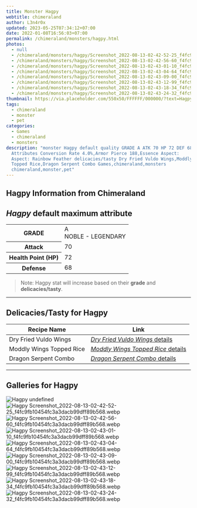 ```yaml
---
title: Monster Hagpy
webtitle: chimeraland
author: L3n4r0x
updated: 2023-05-25T07:34:12+07:00
date: 2022-01-08T16:56:03+07:00
permalink: /chimeraland/monsters/hagpy.html
photos:
  - null
  - /chimeraland/monsters/hagpy/Screenshot_2022-08-13-02-42-52-25_f4fc9fb10454fc3a3dacb99dff89b568.webp
  - /chimeraland/monsters/hagpy/Screenshot_2022-08-13-02-42-56-60_f4fc9fb10454fc3a3dacb99dff89b568.webp
  - /chimeraland/monsters/hagpy/Screenshot_2022-08-13-02-43-01-10_f4fc9fb10454fc3a3dacb99dff89b568.webp
  - /chimeraland/monsters/hagpy/Screenshot_2022-08-13-02-43-04-64_f4fc9fb10454fc3a3dacb99dff89b568.webp
  - /chimeraland/monsters/hagpy/Screenshot_2022-08-13-02-43-09-00_f4fc9fb10454fc3a3dacb99dff89b568.webp
  - /chimeraland/monsters/hagpy/Screenshot_2022-08-13-02-43-12-99_f4fc9fb10454fc3a3dacb99dff89b568.webp
  - /chimeraland/monsters/hagpy/Screenshot_2022-08-13-02-43-18-34_f4fc9fb10454fc3a3dacb99dff89b568.webp
  - /chimeraland/monsters/hagpy/Screenshot_2022-08-13-02-43-24-32_f4fc9fb10454fc3a3dacb99dff89b568.webp
thumbnail: https://via.placeholder.com/550x50/FFFFFF/000000/?text=Hagpy
tags:
  - chimeraland
  - monster
  - pet
categories:
  - Games
  - chimeraland
  - monsters
description: "monster Hagpy default quality GRADE A ATK 70 HP 72 DEF 68
  Attributes Conversion Rate 4.0%,Armor Pierce 188,Essence Aspect:
  Aspect: Rainbow Feather delicacies/tasty Dry Fried Vuldo Wings,Moddly Wings
  Topped Rice,Dragon Serpent Combo Games,chimeraland,monsters
  chimeraland,monster,pet"
---
```


<link
  rel="stylesheet"
  href="https://rawcdn.githack.com/dimaslanjaka/Web-Manajemen/870a349/css/bootstrap-5-3-0-alpha3-wrapper.css"
/>
<section id="bootstrap-wrapper">
  <h2>Hagpy Information from Chimeraland</h2>
  <h2 id="attribute"><i>Hagpy</i> default maximum attribute</h2>
  <div class="row">
    <div class="col mb-2">
      <div class="card bg-dark text-light">
        <div class="card-body">
          <table>
            <tr>
              <th>GRADE</th>
              <td>
                A <br /><span class="text-warning">NOBLE - LEGENDARY</span>
              </td>
            </tr>
            <tr>
              <th>Attack</th>
              <td>70</td>
            </tr>
            <tr>
              <th>Health Point (HP)</th>
              <td>72</td>
            </tr>
            <tr>
              <th>Defense</th>
              <td>68</td>
            </tr>
          </table>
        </div>
      </div>
    </div>
  </div>
  <blockquote>
    Note: Hagpy stat will increase based on their <b>grade</b> and
    <b>delicacies/tasty</b>.
  </blockquote>
  <hr />
  <h2 id="delicacies">Delicacies/Tasty for Hagpy</h2>
  <div class="card">
    <div class="card-body">
      <div class="table-responsive">
        <table class="table table-striped table-dark">
          <thead>
            <tr>
              <th>Recipe Name</th>
              <th>Link</th>
            </tr>
          </thead>
          <tbody>
            <tr>
              <td>Dry Fried Vuldo Wings</td>
              <td>
                <a
                  href="#"
                  class="text-primary"
                  title="Click here to view recipe Dry Fried Vuldo Wings details"
                  ><i>Dry Fried Vuldo Wings</i> details</a
                >
              </td>
            </tr>
            <tr>
              <td>Moddly Wings Topped Rice</td>
              <td>
                <a
                  href="#"
                  class="text-primary"
                  title="Click here to view recipe Moddly Wings Topped Rice details"
                  ><i>Moddly Wings Topped Rice</i> details</a
                >
              </td>
            </tr>
            <tr>
              <td>Dragon Serpent Combo</td>
              <td>
                <a
                  href="#"
                  class="text-primary"
                  title="Click here to view recipe Dragon Serpent Combo details"
                  ><i>Dragon Serpent Combo</i> details</a
                >
              </td>
            </tr>
          </tbody>
        </table>
      </div>
    </div>
  </div>
  <hr />
  <div id="gallery">
    <h2>Galleries for Hagpy</h2>
    <div class="row">
      <div class="col-lg-6 col-12">
        <img
          src="https://www.webmanajemen.com/undefined"
          alt="Hagpy undefined"
        />
      </div>
      <div class="col-lg-6 col-12">
        <img
          src="https://www.webmanajemen.com/chimeraland/monsters/hagpy/Screenshot_2022-08-13-02-42-52-25_f4fc9fb10454fc3a3dacb99dff89b568.webp"
          alt="Hagpy Screenshot_2022-08-13-02-42-52-25_f4fc9fb10454fc3a3dacb99dff89b568.webp"
        />
      </div>
      <div class="col-lg-6 col-12">
        <img
          src="https://www.webmanajemen.com/chimeraland/monsters/hagpy/Screenshot_2022-08-13-02-42-56-60_f4fc9fb10454fc3a3dacb99dff89b568.webp"
          alt="Hagpy Screenshot_2022-08-13-02-42-56-60_f4fc9fb10454fc3a3dacb99dff89b568.webp"
        />
      </div>
      <div class="col-lg-6 col-12">
        <img
          src="https://www.webmanajemen.com/chimeraland/monsters/hagpy/Screenshot_2022-08-13-02-43-01-10_f4fc9fb10454fc3a3dacb99dff89b568.webp"
          alt="Hagpy Screenshot_2022-08-13-02-43-01-10_f4fc9fb10454fc3a3dacb99dff89b568.webp"
        />
      </div>
      <div class="col-lg-6 col-12">
        <img
          src="https://www.webmanajemen.com/chimeraland/monsters/hagpy/Screenshot_2022-08-13-02-43-04-64_f4fc9fb10454fc3a3dacb99dff89b568.webp"
          alt="Hagpy Screenshot_2022-08-13-02-43-04-64_f4fc9fb10454fc3a3dacb99dff89b568.webp"
        />
      </div>
      <div class="col-lg-6 col-12">
        <img
          src="https://www.webmanajemen.com/chimeraland/monsters/hagpy/Screenshot_2022-08-13-02-43-09-00_f4fc9fb10454fc3a3dacb99dff89b568.webp"
          alt="Hagpy Screenshot_2022-08-13-02-43-09-00_f4fc9fb10454fc3a3dacb99dff89b568.webp"
        />
      </div>
      <div class="col-lg-6 col-12">
        <img
          src="https://www.webmanajemen.com/chimeraland/monsters/hagpy/Screenshot_2022-08-13-02-43-12-99_f4fc9fb10454fc3a3dacb99dff89b568.webp"
          alt="Hagpy Screenshot_2022-08-13-02-43-12-99_f4fc9fb10454fc3a3dacb99dff89b568.webp"
        />
      </div>
      <div class="col-lg-6 col-12">
        <img
          src="https://www.webmanajemen.com/chimeraland/monsters/hagpy/Screenshot_2022-08-13-02-43-18-34_f4fc9fb10454fc3a3dacb99dff89b568.webp"
          alt="Hagpy Screenshot_2022-08-13-02-43-18-34_f4fc9fb10454fc3a3dacb99dff89b568.webp"
        />
      </div>
      <div class="col-lg-6 col-12">
        <img
          src="https://www.webmanajemen.com/chimeraland/monsters/hagpy/Screenshot_2022-08-13-02-43-24-32_f4fc9fb10454fc3a3dacb99dff89b568.webp"
          alt="Hagpy Screenshot_2022-08-13-02-43-24-32_f4fc9fb10454fc3a3dacb99dff89b568.webp"
        />
      </div>
    </div>
  </div>
</section>